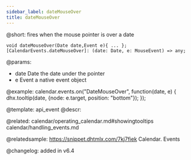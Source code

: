 ```yaml
---
sidebar_label: dateMouseOver
title: dateMouseOver
---          
```


@short: fires when the mouse pointer is over a date

```todoapi
void dateMouseOver(Date date,Event e){ ... };
[CalendarEvents.dateMouseOver]: (date: Date, e: MouseEvent) => any;
```

@params:
- date  	Date    	the date under the pointer
- e 		Event		a native event object


@example:
calendar.events.on("DateMouseOver", function(date, e) {
    dhx.tooltip(date, {node: e.target, position: "bottom"});
});


@template: api_event
@descr:




@related:
calendar/operating_calendar.md#showingtooltips
calendar/handling_events.md

@relatedsample:
https://snippet.dhtmlx.com/7kj7fiek	Calendar. Events


@changelog: added in v6.4